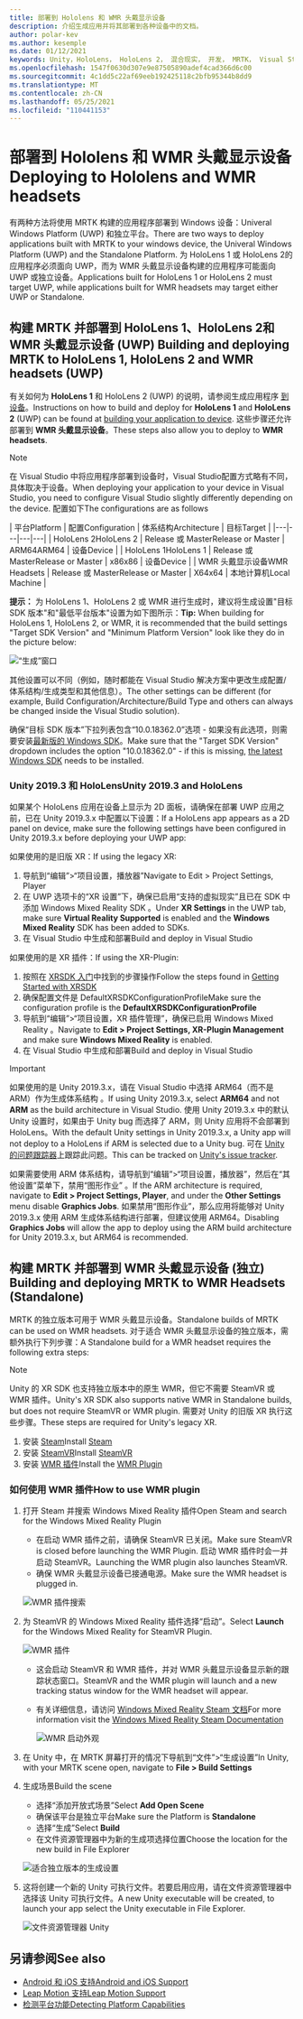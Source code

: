```yaml
---
title: 部署到 Hololens 和 WMR 头戴显示设备
description: 介绍生成应用并将其部署到各种设备中的文档。
author: polar-kev
ms.author: kesemple
ms.date: 01/12/2021
keywords: Unity，HoloLens， HoloLens 2， 混合现实， 开发， MRTK， Visual Studio
ms.openlocfilehash: 1547f0630d307e9e87505890adef4cad366d6c00
ms.sourcegitcommit: 4c1dd5c22af69eeb192425118c2bfb95344b8dd9
ms.translationtype: MT
ms.contentlocale: zh-CN
ms.lasthandoff: 05/25/2021
ms.locfileid: "110441153"
---
```

# <a name="deploying-to-hololens-and-wmr-headsets"></a><span data-ttu-id="b43c0-104">部署到 Hololens 和 WMR 头戴显示设备</span><span class="sxs-lookup"><span data-stu-id="b43c0-104">Deploying to Hololens and WMR headsets</span></span>

<span data-ttu-id="b43c0-105">有两种方法将使用 MRTK 构建的应用程序部署到 Windows 设备：Univeral Windows Platform (UWP) 和独立平台。</span><span class="sxs-lookup"><span data-stu-id="b43c0-105">There are two ways to deploy applications built with MRTK to your windows device, the Univeral Windows Platform (UWP) and the Standalone Platform.</span></span> <span data-ttu-id="b43c0-106">为 HoloLens 1 或 HoloLens 2的应用程序必须面向 UWP，而为 WMR 头戴显示设备构建的应用程序可能面向 UWP 或独立设备。</span><span class="sxs-lookup"><span data-stu-id="b43c0-106">Applications built for HoloLens 1 or HoloLens 2 must target UWP, while applications built for WMR headsets may target either UWP or Standalone.</span></span>

## <a name="building-and-deploying-mrtk-to-hololens-1-hololens-2-and-wmr-headsets-uwp"></a><span data-ttu-id="b43c0-107">构建 MRTK 并部署到 HoloLens 1、HoloLens 2和 WMR 头戴显示设备 (UWP) </span><span class="sxs-lookup"><span data-stu-id="b43c0-107">Building and deploying MRTK to HoloLens 1, HoloLens 2 and WMR headsets (UWP)</span></span>

<span data-ttu-id="b43c0-108">有关如何为 **HoloLens 1** 和 HoloLens 2  (UWP) 的说明，请参阅生成应用程序 [到设备](/windows/mixed-reality/mrlearning-base-ch1#build-your-application-to-your-device)。</span><span class="sxs-lookup"><span data-stu-id="b43c0-108">Instructions on how to build and deploy for **HoloLens 1** and **HoloLens 2** (UWP) can be found at [building your application to device](/windows/mixed-reality/mrlearning-base-ch1#build-your-application-to-your-device).</span></span> <span data-ttu-id="b43c0-109">这些步骤还允许部署到 **WMR 头戴显示设备**。</span><span class="sxs-lookup"><span data-stu-id="b43c0-109">These steps also allow you to deploy to **WMR headsets**.</span></span>

> [!NOTE]
> <span data-ttu-id="b43c0-110">在 Visual Studio 中将应用程序部署到设备时，Visual Studio配置方式略有不同，具体取决于设备。</span><span class="sxs-lookup"><span data-stu-id="b43c0-110">When deploying your application to your device in Visual Studio, you need to configure Visual Studio slightly differently depending on the device.</span></span> <span data-ttu-id="b43c0-111">配置如下</span><span class="sxs-lookup"><span data-stu-id="b43c0-111">The configurations are as follows</span></span>
>
>| <span data-ttu-id="b43c0-112">平台</span><span class="sxs-lookup"><span data-stu-id="b43c0-112">Platform</span></span> | <span data-ttu-id="b43c0-113">配置</span><span class="sxs-lookup"><span data-stu-id="b43c0-113">Configuration</span></span> | <span data-ttu-id="b43c0-114">体系结构</span><span class="sxs-lookup"><span data-stu-id="b43c0-114">Architecture</span></span> | <span data-ttu-id="b43c0-115">目标</span><span class="sxs-lookup"><span data-stu-id="b43c0-115">Target</span></span> |
|---|---|---|---|
| <span data-ttu-id="b43c0-116">HoloLens 2</span><span class="sxs-lookup"><span data-stu-id="b43c0-116">HoloLens 2</span></span> | <span data-ttu-id="b43c0-117">Release 或 Master</span><span class="sxs-lookup"><span data-stu-id="b43c0-117">Release or Master</span></span> | <span data-ttu-id="b43c0-118">ARM64</span><span class="sxs-lookup"><span data-stu-id="b43c0-118">ARM64</span></span> | <span data-ttu-id="b43c0-119">设备</span><span class="sxs-lookup"><span data-stu-id="b43c0-119">Device</span></span> |
| <span data-ttu-id="b43c0-120">HoloLens 1</span><span class="sxs-lookup"><span data-stu-id="b43c0-120">HoloLens 1</span></span> | <span data-ttu-id="b43c0-121">Release 或 Master</span><span class="sxs-lookup"><span data-stu-id="b43c0-121">Release or Master</span></span> | <span data-ttu-id="b43c0-122">x86</span><span class="sxs-lookup"><span data-stu-id="b43c0-122">x86</span></span> | <span data-ttu-id="b43c0-123">设备</span><span class="sxs-lookup"><span data-stu-id="b43c0-123">Device</span></span> |
| <span data-ttu-id="b43c0-124">WMR 头戴显示设备</span><span class="sxs-lookup"><span data-stu-id="b43c0-124">WMR Headsets</span></span> | <span data-ttu-id="b43c0-125">Release 或 Master</span><span class="sxs-lookup"><span data-stu-id="b43c0-125">Release or Master</span></span> | <span data-ttu-id="b43c0-126">X64</span><span class="sxs-lookup"><span data-stu-id="b43c0-126">x64</span></span> | <span data-ttu-id="b43c0-127">本地计算机</span><span class="sxs-lookup"><span data-stu-id="b43c0-127">Local Machine</span></span> |

<span data-ttu-id="b43c0-128">**提示：** 为 HoloLens 1、HoloLens 2 或 WMR 进行生成时，建议将生成设置"目标 SDK 版本"和"最低平台版本"设置为如下图所示：</span><span class="sxs-lookup"><span data-stu-id="b43c0-128">**Tip:** When building for HoloLens 1, HoloLens 2, or WMR, it is recommended that the build settings "Target SDK Version" and "Minimum Platform Version" look like they do in the picture below:</span></span>

![“生成”窗口](../features/images/getting-started/BuildWindow.png)

<span data-ttu-id="b43c0-130">其他设置可以不同（例如，随时都能在 Visual Studio 解决方案中更改生成配置/体系结构/生成类型和其他信息）。</span><span class="sxs-lookup"><span data-stu-id="b43c0-130">The other settings can be different (for example, Build Configuration/Architecture/Build Type and others can always be changed inside the Visual Studio solution).</span></span>

<span data-ttu-id="b43c0-131">确保“目标 SDK 版本”下拉列表包含“10.0.18362.0”选项 - 如果没有此选项，则需要安装[最新版的 Windows SDK](https://developer.microsoft.com/windows/downloads/windows-10-sdk)。</span><span class="sxs-lookup"><span data-stu-id="b43c0-131">Make sure that the "Target SDK Version" dropdown includes the option "10.0.18362.0" - if this is missing, [the latest Windows SDK](https://developer.microsoft.com/windows/downloads/windows-10-sdk) needs to be installed.</span></span>

### <a name="unity-20193-and-hololens"></a><span data-ttu-id="b43c0-132">Unity 2019.3 和 HoloLens</span><span class="sxs-lookup"><span data-stu-id="b43c0-132">Unity 2019.3 and HoloLens</span></span>

<span data-ttu-id="b43c0-133">如果某个 HoloLens 应用在设备上显示为 2D 面板，请确保在部署 UWP 应用之前，已在 Unity 2019.3.x 中配置以下设置：</span><span class="sxs-lookup"><span data-stu-id="b43c0-133">If a HoloLens app appears as a 2D panel on device, make sure the following settings have been configured in Unity 2019.3.x before deploying your UWP app:</span></span>

<span data-ttu-id="b43c0-134">如果使用的是旧版 XR：</span><span class="sxs-lookup"><span data-stu-id="b43c0-134">If using the legacy XR:</span></span>

1. <span data-ttu-id="b43c0-135">导航到“编辑”>“项目设置，播放器”</span><span class="sxs-lookup"><span data-stu-id="b43c0-135">Navigate to Edit > Project Settings, Player</span></span>
1. <span data-ttu-id="b43c0-136">在 UWP 选项卡的“XR 设置”下，确保已启用“支持的虚拟现实”且已在 SDK 中添加 Windows Mixed Reality SDK  。</span><span class="sxs-lookup"><span data-stu-id="b43c0-136">Under **XR Settings** in the UWP tab, make sure **Virtual Reality Supported** is enabled and the **Windows Mixed Reality** SDK has been added to SDKs.</span></span>
1. <span data-ttu-id="b43c0-137">在 Visual Studio 中生成和部署</span><span class="sxs-lookup"><span data-stu-id="b43c0-137">Build and deploy in Visual Studio</span></span>

<span data-ttu-id="b43c0-138">如果使用的是 XR 插件：</span><span class="sxs-lookup"><span data-stu-id="b43c0-138">If using the XR-Plugin:</span></span>

1. <span data-ttu-id="b43c0-139">按照在 [XRSDK 入门](../configuration/getting-started-with-mrtk-and-xrsdk.md)中找到的步骤操作</span><span class="sxs-lookup"><span data-stu-id="b43c0-139">Follow the steps found in [Getting Started with XRSDK](../configuration/getting-started-with-mrtk-and-xrsdk.md)</span></span>
1. <span data-ttu-id="b43c0-140">确保配置文件是 DefaultXRSDKConfigurationProfile</span><span class="sxs-lookup"><span data-stu-id="b43c0-140">Make sure the configuration profile is the **DefaultXRSDKConfigurationProfile**</span></span>
1. <span data-ttu-id="b43c0-141">导航到“编辑”>“项目设置，XR 插件管理”，确保已启用 Windows Mixed Reality 。</span><span class="sxs-lookup"><span data-stu-id="b43c0-141">Navigate to **Edit > Project Settings, XR-Plugin Management** and make sure **Windows Mixed Reality** is enabled.</span></span>
1. <span data-ttu-id="b43c0-142">在 Visual Studio 中生成和部署</span><span class="sxs-lookup"><span data-stu-id="b43c0-142">Build and deploy in Visual Studio</span></span>

>[!IMPORTANT]
> <span data-ttu-id="b43c0-143">如果使用的是 Unity 2019.3.x，请在 Visual Studio 中选择 ARM64（而不是 ARM）作为生成体系结构 。</span><span class="sxs-lookup"><span data-stu-id="b43c0-143">If using Unity 2019.3.x, select **ARM64** and not **ARM** as the build architecture in Visual Studio.</span></span> <span data-ttu-id="b43c0-144">使用 Unity 2019.3.x 中的默认 Unity 设置时，如果由于 Unity bug 而选择了 ARM，则 Unity 应用将不会部署到 HoloLens。</span><span class="sxs-lookup"><span data-stu-id="b43c0-144">With the default Unity settings in Unity 2019.3.x, a Unity app will not deploy to a HoloLens if ARM is selected due to a Unity bug.</span></span> <span data-ttu-id="b43c0-145">可在 [Unity 的问题跟踪器](https://issuetracker.unity3d.com/issues/enabling-graphics-jobs-in-2019-dot-3-x-results-in-a-crash-or-nothing-rendering-on-hololens-2)上跟踪此问题。</span><span class="sxs-lookup"><span data-stu-id="b43c0-145">This can be tracked on [Unity's issue tracker](https://issuetracker.unity3d.com/issues/enabling-graphics-jobs-in-2019-dot-3-x-results-in-a-crash-or-nothing-rendering-on-hololens-2).</span></span>
>
> <span data-ttu-id="b43c0-146">如果需要使用 ARM 体系结构，请导航到“编辑”>“项目设置，播放器”，然后在“其他设置”菜单下，禁用“图形作业”  。</span><span class="sxs-lookup"><span data-stu-id="b43c0-146">If the ARM architecture is required, navigate to **Edit > Project Settings, Player**, and under the **Other Settings** menu disable **Graphics Jobs**.</span></span> <span data-ttu-id="b43c0-147">如果禁用“图形作业”，那么应用将能够对 Unity 2019.3.x 使用 ARM 生成体系结构进行部署，但建议使用 ARM64。</span><span class="sxs-lookup"><span data-stu-id="b43c0-147">Disabling **Graphics Jobs** will allow the app to deploy using the ARM build architecture for Unity 2019.3.x, but ARM64 is recommended.</span></span>

## <a name="building-and-deploying-mrtk-to-wmr-headsets-standalone"></a><span data-ttu-id="b43c0-148">构建 MRTK 并部署到 WMR 头戴显示设备 (独立) </span><span class="sxs-lookup"><span data-stu-id="b43c0-148">Building and deploying MRTK to WMR Headsets (Standalone)</span></span>

<span data-ttu-id="b43c0-149">MRTK 的独立版本可用于 WMR 头戴显示设备。</span><span class="sxs-lookup"><span data-stu-id="b43c0-149">Standalone builds of MRTK can be used on WMR headsets.</span></span> <span data-ttu-id="b43c0-150">对于适合 WMR 头戴显示设备的独立版本，需额外执行下列步骤：</span><span class="sxs-lookup"><span data-stu-id="b43c0-150">A Standalone build for a WMR headset requires the following extra steps:</span></span>

> [!NOTE]
> <span data-ttu-id="b43c0-151">Unity 的 XR SDK 也支持独立版本中的原生 WMR，但它不需要 SteamVR 或 WMR 插件。</span><span class="sxs-lookup"><span data-stu-id="b43c0-151">Unity's XR SDK also supports native WMR in Standalone builds, but does not require SteamVR or WMR plugin.</span></span> <span data-ttu-id="b43c0-152">需要对 Unity 的旧版 XR 执行这些步骤。</span><span class="sxs-lookup"><span data-stu-id="b43c0-152">These steps are required for Unity's legacy XR.</span></span>

1. <span data-ttu-id="b43c0-153">安装 [Steam](https://store.steampowered.com/about/)</span><span class="sxs-lookup"><span data-stu-id="b43c0-153">Install [Steam](https://store.steampowered.com/about/)</span></span>
1. <span data-ttu-id="b43c0-154">安装 [SteamVR](https://store.steampowered.com/app/250820/SteamVR/)</span><span class="sxs-lookup"><span data-stu-id="b43c0-154">Install [SteamVR](https://store.steampowered.com/app/250820/SteamVR/)</span></span>
1. <span data-ttu-id="b43c0-155">安装 [WMR 插件](https://store.steampowered.com/app/719950/Windows_Mixed_Reality_for_SteamVR/)</span><span class="sxs-lookup"><span data-stu-id="b43c0-155">Install the [WMR Plugin](https://store.steampowered.com/app/719950/Windows_Mixed_Reality_for_SteamVR/)</span></span>

### <a name="how-to-use-wmr-plugin"></a><span data-ttu-id="b43c0-156">如何使用 WMR 插件</span><span class="sxs-lookup"><span data-stu-id="b43c0-156">How to use WMR plugin</span></span>

1. <span data-ttu-id="b43c0-157">打开 Steam 并搜索 Windows Mixed Reality 插件</span><span class="sxs-lookup"><span data-stu-id="b43c0-157">Open Steam and search for the Windows Mixed Reality Plugin</span></span>
    - <span data-ttu-id="b43c0-158">在启动 WMR 插件之前，请确保 SteamVR 已关闭。</span><span class="sxs-lookup"><span data-stu-id="b43c0-158">Make sure SteamVR is closed before launching the WMR Plugin.</span></span> <span data-ttu-id="b43c0-159">启动 WMR 插件时会一并启动 SteamVR。</span><span class="sxs-lookup"><span data-stu-id="b43c0-159">Launching the WMR plugin also launches SteamVR.</span></span>
    - <span data-ttu-id="b43c0-160">确保 WMR 头戴显示设备已接通电源。</span><span class="sxs-lookup"><span data-stu-id="b43c0-160">Make sure the WMR headset is plugged in.</span></span>

    ![WMR 插件搜索](../features/images/build-deploy/WMR/SteamSearchWMRPlugin.png)

1. <span data-ttu-id="b43c0-162">为 SteamVR 的 Windows Mixed Reality 插件选择“启动”。</span><span class="sxs-lookup"><span data-stu-id="b43c0-162">Select **Launch** for the Windows Mixed Reality for SteamVR Plugin.</span></span>

    ![WMR 插件](../features/images/build-deploy/WMR/WMRPlugin.png)

    - <span data-ttu-id="b43c0-164">这会启动 SteamVR 和 WMR 插件，并对 WMR 头戴显示设备显示新的跟踪状态窗口。</span><span class="sxs-lookup"><span data-stu-id="b43c0-164">SteamVR and the WMR plugin will launch and a new tracking status window for the WMR headset will appear.</span></span>
    - <span data-ttu-id="b43c0-165">有关详细信息，请访问 [Windows Mixed Reality Steam 文档](https://support.microsoft.com/help/4053622/windows-10-play-steamvr-games-in-windows-mixed-reality)</span><span class="sxs-lookup"><span data-stu-id="b43c0-165">For more information visit the [Windows Mixed Reality Steam Documentation](https://support.microsoft.com/help/4053622/windows-10-play-steamvr-games-in-windows-mixed-reality)</span></span>

        ![WMR 启动外观](../features/images/build-deploy/WMR/WMRPluginActive.png)

1. <span data-ttu-id="b43c0-167">在 Unity 中，在 MRTK 屏幕打开的情况下导航到“文件”>“生成设置”</span><span class="sxs-lookup"><span data-stu-id="b43c0-167">In Unity, with your MRTK scene open, navigate to **File > Build Settings**</span></span>

1. <span data-ttu-id="b43c0-168">生成场景</span><span class="sxs-lookup"><span data-stu-id="b43c0-168">Build the scene</span></span>
    - <span data-ttu-id="b43c0-169">选择“添加开放式场景”</span><span class="sxs-lookup"><span data-stu-id="b43c0-169">Select **Add Open Scene**</span></span>
    - <span data-ttu-id="b43c0-170">确保该平台是独立平台</span><span class="sxs-lookup"><span data-stu-id="b43c0-170">Make sure the Platform is **Standalone**</span></span>
    - <span data-ttu-id="b43c0-171">选择“生成”</span><span class="sxs-lookup"><span data-stu-id="b43c0-171">Select **Build**</span></span>
    - <span data-ttu-id="b43c0-172">在文件资源管理器中为新的生成项选择位置</span><span class="sxs-lookup"><span data-stu-id="b43c0-172">Choose the location for the new build in File Explorer</span></span>

    ![适合独立版本的生成设置](../features/images/build-deploy/WMR/BuildSettingsStandaloneUnity.png)

1. <span data-ttu-id="b43c0-174">这将创建一个新的 Unity 可执行文件。若要启用应用，请在文件资源管理器中选择该 Unity 可执行文件。</span><span class="sxs-lookup"><span data-stu-id="b43c0-174">A new Unity executable will be created, to launch your app select the Unity executable in File Explorer.</span></span>

    ![文件资源管理器 Unity](../features/images/build-deploy/WMR/FileExplorerUnityExe.png)

## <a name="see-also"></a><span data-ttu-id="b43c0-176">另请参阅</span><span class="sxs-lookup"><span data-stu-id="b43c0-176">See also</span></span>

- [<span data-ttu-id="b43c0-177">Android 和 iOS 支持</span><span class="sxs-lookup"><span data-stu-id="b43c0-177">Android and iOS Support</span></span>](using-ar-foundation.md)
- [<span data-ttu-id="b43c0-178">Leap Motion 支持</span><span class="sxs-lookup"><span data-stu-id="b43c0-178">Leap Motion Support</span></span>](leap-motion-mrtk.md)
- [<span data-ttu-id="b43c0-179">检测平台功能</span><span class="sxs-lookup"><span data-stu-id="b43c0-179">Detecting Platform Capabilities</span></span>](detecting-platform-capabilities.md)